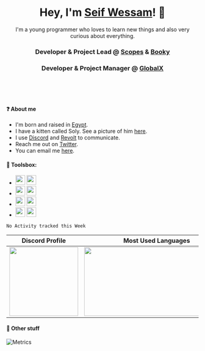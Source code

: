 <div align="center">

<h1>Hey, I'm <a href="https://scoopydev.xyz" target="_blank">Seif Wessam</a>! 👋</h1>
I'm a young programmer who loves to learn new things and also very curious about everything.
<br>
<h3>Developer & Project Lead @ <a target="_blank" href="https://scopes.cf">Scopes</a> & <a target="_blank" href="https://booky.gq">Booky</a></h3>
<h3>Developer & Project Manager @ <a target="_blank" href="https://globalx-bot.xyz">GlobalX</a></h3> 
</div>
<br>
<br>
<br>

#### ❓ About me
- I'm born and raised in [Egypt](https://en.wikipedia.org/wiki/Egypt).
- I have a kitten called Soly. See a picture of him [here](https://cdn.discordapp.com/attachments/831216517919670302/886308025047081030/IMG_20210826_102447.jpg).
- I use [Discord](https://discord.com/) and [Revolt](https://revolt.chat/) to communicate.
- Reach me out on [Twitter](https://twitter.com/).
- You can email me [here](mailto:seif.wessam66@gmail.com).

#### 🧰 Toolsbox:  

- <code><img height="25" src="https://raw.githubusercontent.com/rahul-jha98/github_readme_icons/main/language_and_tools/square/javascript/javascript.png"></code>
<code><img height="25" src="https://raw.githubusercontent.com/rahul-jha98/github_readme_icons/main/language_and_tools/square/node/node.png"></code>
- <code><img height="25" src="https://raw.githubusercontent.com/rahul-jha98/github_readme_icons/main/language_and_tools/square/python/python.png"></code>
<code><img height="25" src="https://raw.githubusercontent.com/hussainweb/hussainweb/main/icons/vscode.png"></code>
- <code><img height="25" src="https://raw.githubusercontent.com/rahul-jha98/github_readme_icons/main/language_and_tools/square/html/html.png"></code>
<code><img height="25" src="https://raw.githubusercontent.com/rahul-jha98/github_readme_icons/main/language_and_tools/square/css/css.png"></code>
- <code><img height="25" src="https://cdn.worldvectorlogo.com/logos/npm-2.svg"></code>
<code><img height="25" src="https://s3-us-west-2.amazonaws.com/assets.blog.serverless.com/express_js.png"></code>

<!--START_SECTION:waka-->
```text
No Activity tracked this Week
```
<!--END_SECTION:waka-->

|Discord Profile|Most Used Languages|
|---------------|-------------------|
|[<img src="https://lanyard-profile-readme.vercel.app/api/510736807999307786" height="180">](https://discord.com/users/510736807999307786)|[<img src="https://github-readme-stats.vercel.app/api/top-langs/?username=ScopesCodez&layout=compact&theme=dark" height="180" width="380">](https://github-readme-stats.vercel.app/api/top-langs/?username=ScopesCodez&layout=compact&theme=dark)|

#### 🌟 Other stuff
![Metrics](https://metrics.lecoq.io/ScopesCodez?template=classic&repositories=10&repositories.batch=10&base.header=0&base.activity=0&base.community=0&base.repositories=0&base.metadata=0&tweets=1&repositories=1&repositories=10&repositories.batch=10&repositories.forks=false&repositories.affiliations=owner&repositories.featured=ScopesCodez%2Fdiscordpy-cogs%2C%20ScopesCodez%2Fdiscordpy-pagination%2C%20ScopesCodez%2Fdiscordpy-eval-command&tweets.attachments=true&tweets.limit=3&tweets.user=ScopesCodez&config.timezone=Africa%2FCairo)
